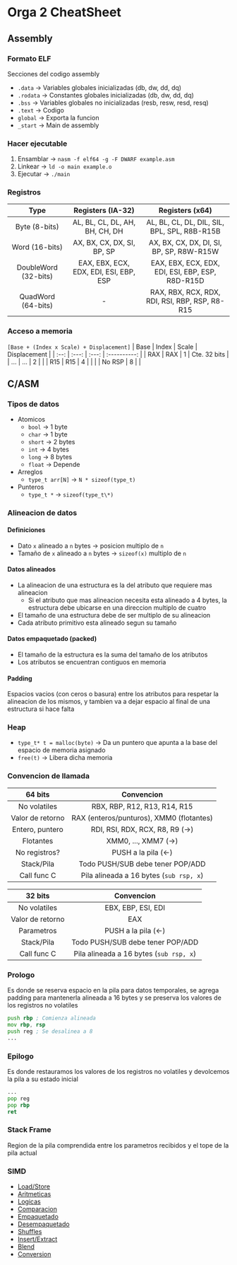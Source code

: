 # Orga 2 CheatSheet

## Assembly

### Formato ELF
Secciones del codigo assembly
* ```.data``` -> Variables globales inicializadas (db, dw, dd, dq)
* ```.rodata``` -> Constantes globales inicializadas (db, dw, dd, dq)
* ```.bss``` -> Variables globales no inicializadas (resb, resw, resd, resq)
* ```.text``` -> Codigo
* ```global``` -> Exporta la funcion
* ```_start``` -> Main de assembly

### Hacer ejecutable
1. Ensamblar -> ```nasm -f elf64 -g -F DWARF example.asm```
2. Linkear -> ```ld -o main example.o```
3. Ejecutar -> ```./main```

### Registros
| Type | Registers (IA-32) | Registers (x64) |
| :--: | :---------------: | :-------------: |
| Byte (8-bits) | AL, BL, CL, DL, AH, BH, CH, DH | AL, BL, CL, DL, DIL, SIL, BPL, SPL, R8B-R15B |
| Word (16-bits) | AX, BX, CX, DX, SI, BP, SP | AX, BX, CX, DX, DI, SI, BP, SP, R8W-R15W |
| DoubleWord (32-bits) | EAX, EBX, ECX, EDX, EDI, ESI, EBP, ESP | EAX, EBX, ECX, EDX, EDI, ESI, EBP, ESP, R8D-R15D |
| QuadWord (64-bits) | - | RAX, RBX, RCX, RDX, RDI, RSI, RBP, RSP, R8-R15 |

### Acceso a memoria
```[Base + (Index x Scale) + Displacement]```
| Base | Index | Scale | Displacement |
| :--: | :---: | :---: | :----------: |
| RAX  |  RAX  |   1   | Cte. 32 bits |
| ...  |  ...  |   2   |              |
| R15  |  R15  |   4   |              |
|      | No RSP |  8   |              |

## C/ASM

### Tipos de datos
* Atomicos
    - ```bool``` -> 1 byte
    - ```char``` -> 1 byte
    - ```short``` -> 2 bytes
    - ```int``` -> 4 bytes
    - ```long``` -> 8 bytes
    - ```float``` -> Depende
* Arreglos
    - ```type_t arr[N]``` -> ```N * sizeof(type_t)```
* Punteros
    - ```type_t *``` -> ```sizeof(type_t\*)```

### Alineacion de datos

#### Definiciones
* Dato ```x``` alineado a ```n``` bytes -> posicion multiplo de ```n```
* Tamaño de ```x``` alineado a ```n``` bytes -> ```sizeof(x)``` multiplo de ```n```

#### Datos alineados
* La alineacion de una estructura es la del atributo que requiere mas alineacion
    - Si el atributo que mas alineacion necesita esta alineado a 4 bytes, la estructura debe ubicarse en una direccion multiplo de cuatro
* El tamaño de una estructura debe de ser multiplo de su alineacion
* Cada atributo primitivo esta alineado segun su tamaño

#### Datos empaquetado (packed)
* El tamaño de la estructura es la suma del tamaño de los atributos
* Los atributos se encuentran contiguos en memoria

#### Padding
Espacios vacios (con ceros o basura) entre los atributos para respetar la alineacion de los mismos, y tambien va a dejar espacio al final de una estructura si hace falta

### Heap
* ```type_t* t = malloc(byte)``` -> Da un puntero que apunta a la base del espacio de memoria asignado
* ```free(t)``` -> Libera dicha memoria

### Convencion de llamada
| 64 bits | Convencion |
| :-----: | :--------: |
| No volatiles | RBX, RBP, R12, R13, R14, R15 |
| Valor de retorno | RAX (enteros/punturos), XMM0 (flotantes) |
| Entero, puntero | RDI, RSI, RDX, RCX, R8, R9 (->) |
| Flotantes | XMM0, ..., XMM7 (->) |
| No registros? | PUSH a la pila (<-) |
| Stack/Pila | Todo PUSH/SUB debe tener POP/ADD |
| Call func C | Pila alineada a 16 bytes (```sub rsp, x```)|

| 32 bits | Convencion |
| :-----: | :--------: |
| No volatiles | EBX, EBP, ESI, EDI |
| Valor de retorno | EAX |
| Parametros | PUSH a la pila (<-) |
| Stack/Pila | Todo PUSH/SUB debe tener POP/ADD |
| Call func C | Pila alineada a 16 bytes (```sub rsp, x```)|

### Prologo 
Es donde se reserva espacio en la pila para datos temporales, se agrega padding para mantenerla alineada a 16 bytes y se preserva los valores de los registros no volatiles
```asm
push rbp ; Comienza alineada
mov rbp, rsp
push reg ; Se desalinea a 8
...
```

### Epilogo
Es donde restauramos los valores de los registros no volatiles y devolcemos la pila a su estado inicial
```asm
...
pop reg
pop rbp
ret
```

### Stack Frame
Region de la pila comprendida entre los parametros recibidos y el tope de la pila actual
<!-- TODO: Ver foto pila, hacer un ejemplo -->

### SIMD
* [Load/Store](simd/load_store.md)
* [Aritmeticas](simd/aritmeticas.md)
* [Logicas](simd/logicas.md)
* [Comparacion](simd/comparacion.md)
* [Empaquetado](simd/empaquetado.md)
* [Desempaquetado](simd/desempaquetado.md)
* [Shuffles](simd/shuffle.md)
* [Insert/Extract](simd/insert_extract.md)
* [Blend](simd/blend.md)
* [Conversion](simd/conversion.md)
